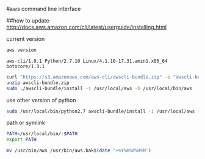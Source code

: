 #aws command line interface

##how to update
http://docs.aws.amazon.com/cli/latest/userguide/installing.html

current version
```bash
aws version
```
```
aws-cli/1.9.1 Python/2.7.10 Linux/4.1.10-17.31.amzn1.x86_64 botocore/1.3.1
```

```bash
curl "https://s3.amazonaws.com/aws-cli/awscli-bundle.zip" -o "awscli-bundle.zip"
unzip awscli-bundle.zip
sudo ./awscli-bundle/install -i /usr/local/aws -b /usr/local/bin/aws
```

use other version of python
```bash
sudo /usr/local/bin/python2.7 awscli-bundle/install -i /usr/local/aws -b /usr/local/bin/aws
```

path or symlink
```bash
PATH=/usr/local/bin/:$PATH
export PATH
```

```bash
mv /usr/bin/aws /usr/bin/aws.bak$(date '+%Y%m%d%H%M')
```
